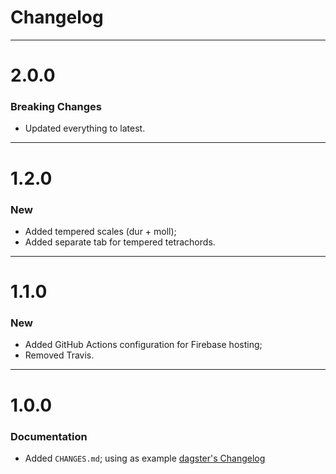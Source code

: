 # Changelog

---

# 2.0.0

### Breaking Changes

- Updated everything to latest.

---

# 1.2.0

### New

- Added tempered scales (dur + moll);
- Added separate tab for tempered tetrachords.

---

# 1.1.0

### New

- Added GitHub Actions configuration for Firebase hosting;
- Removed Travis.

---

# 1.0.0

### Documentation

- Added `CHANGES.md`; using as example [dagster's Changelog](https://github.com/dagster-io/dagster/blob/master/CHANGES.md)
